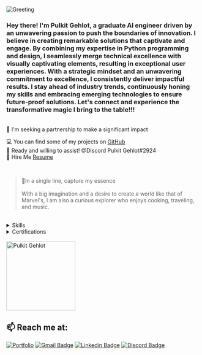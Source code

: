 ![Greeting](https://readme-typing-svg.demolab.com?font=Roboto&weight=700&size=33&duration=3000&pause=1000&color=AF52DE&width=435&lines=Hello+Geeks!+%F0%9F%91%8B;Nice+to+meet+you!)
<h3 align="Left">Hey there! I'm Pulkit Gehlot, a graduate AI engineer driven by an unwavering passion to push the boundaries of innovation. I believe in creating remarkable solutions that captivate and engage. By combining my expertise in Python programming and design, I seamlessly merge technical excellence with visually captivating elements, resulting in exceptional user experiences. With a strategic mindset and an unwavering commitment to excellence, I consistently deliver impactful results. I stay ahead of industry trends, continuously honing my skills and embracing emerging technologies to ensure future-proof solutions. Let's connect and experience the transformative magic I bring to the table!!!</h3>


<br/>
🤝 I'm seeking a partnership to make a significant impact<br>

💻 You can find some of my projects on [GitHub](https://github.com/PulkitGehlot81) <br>
💬 Ready and willing to assist! @Discord Pulkit Gehlot#2924 <br>
📄 Hire Me [Resume](https://drive.google.com/file/d/1vae0uA7c8ZPVGZ1nGz9v1n97Cg0I06w_/view?usp=sharing)

<br>

> 🧔In a single line, capture my essence <br><br> With a big imagination and a desire to create a world like that of Marvel's, I am also a curious explorer who enjoys cooking, traveling, and music. 

<br />
<details><summary>Skills</summary>

### Python Libraries & Framework
![pandas](https://img.shields.io/badge/pandas-af52de?style=for-the-badge&logo=pandas&logoColor=white)
![numpy](https://img.shields.io/badge/NumPy-af52de?style=for-the-badge&logo=numpy&logoColor=white)
![tensorflow](https://img.shields.io/badge/TensorFlow-af52de?style=for-the-badge&logo=tensorflow&logoColor=white)
![keras](https://img.shields.io/badge/Keras-af52de?style=for-the-badge&logo=keras&logoColor=white)
![PyTorch](https://img.shields.io/badge/PyTorch-af52de?style=for-the-badge&logo=pytorch&logoColor=white)
![opencv](https://img.shields.io/badge/OpenCV-af52de?style=for-the-badge&logo=opencv&logoColor=white)
![Matplotlib](https://img.shields.io/badge/Matplotlib-af52de?style=for-the-badge&logo=Matplotlib&logoColor=white)
![scikit-learn](https://img.shields.io/badge/scikit--learn-af52de?style=for-the-badge&logo=scikit-learn&logoColor=white)
![Flask](https://img.shields.io/badge/Flask-af52de?style=for-the-badge&logo=flask&logoColor=white)
![Plotly](https://img.shields.io/badge/Plotly-af52de?style=for-the-badge&logo=plotly&logoColor=white)
![Scipy](https://img.shields.io/badge/SciPy-af52de?style=for-the-badge&logo=SciPy&logoColor=white)
 
### Designer
![figma](https://img.shields.io/badge/Figma-af52de?style=for-the-badge&logo=figma&logoColor=white)
![XD](https://img.shields.io/badge/Adobe%20XD-af52de?style=for-the-badge&logo=Adobe%20XD&logoColor=white)
![After Effects](https://img.shields.io/badge/Adobe%20after%20affects-af52de?style=for-the-badge&logo=Adobe%20after%20effects&logoColor=white)
![Illustrator](https://img.shields.io/badge/Adobe%20Illustrator-af52de?style=for-the-badge&logo=adobe%20illustrator&logoColor=white)
![Photoshop](https://img.shields.io/badge/Adobe%20Photoshop-af52de?style=for-the-badge&logo=Adobe%20Photoshop&logoColor=white)
![Premiere](https://img.shields.io/badge/Adobe%20Premiere%20Pro-af52de?style=for-the-badge&logo=Adobe%20Premiere%20Pro&logoColor=white)

### Office Tools
![Word](https://img.shields.io/badge/Microsoft_Word-af52de?style=for-the-badge&logo=microsoft-word&logoColor=white)
![Airtable](https://img.shields.io/badge/Airtable-af52de?style=for-the-badge&logo=Airtable&logoColor=white)
![PowerPoint](https://img.shields.io/badge/Microsoft_PowerPoint-af52de?style=for-the-badge&logo=microsoft-powerpoint&logoColor=white)
![Notion](https://img.shields.io/badge/Notion-af52de?style=for-the-badge&logo=notion&logoColor=white)
![Excel](https://img.shields.io/badge/Microsoft_Excel-af52de?style=for-the-badge&logo=microsoft-excel&logoColor=white)
![Trello](https://img.shields.io/badge/Trello-af52de?style=for-the-badge&logo=trello&logoColor=white)
![Power BI](https://img.shields.io/badge/PowerBI-af52de?style=for-the-badge&logo=Power%20BI&logoColor=white)

### Cloud Platforms & IDE
![Google Cloud](https://img.shields.io/badge/Google_Cloud-af52de?style=for-the-badge&logo=google-cloud&logoColor=white)
![Digital Ocean](https://img.shields.io/badge/Digital_Ocean-af52de?style=for-the-badge&logo=DigitalOcean&logoColor=white)
![vscode](https://img.shields.io/badge/Visual_Studio_Code-af52de?style=for-the-badge&logo=visual-studio-code&logoColor=white)
![Jupyter](https://img.shields.io/badge/Jupyter-af52de?style=for-the-badge&logo=jupyter&logoColor=white)
![Colab](https://img.shields.io/badge/Colab-af52de?style=for-the-badge&logo=googlecolab&logoColor=white)
![Notepad](https://img.shields.io/badge/Notepad++-af52de.svg?style=for-the-badge&logo=notepad%2B%2B&logoColor=white)
![DialogFlow](https://img.shields.io/badge/dialogflow-af52de?style=for-the-badge&logo=dialogflow&logoColor=white)

## Tech I've worked with: 
![Python](https://img.shields.io/badge/Python-af52de?style=for-the-badge&logo=python&logoColor=white)
![R](https://img.shields.io/badge/R-af52de?style=for-the-badge&logo=r&logoColor=white)
![C++](https://img.shields.io/badge/C%2B%2B-af52de?style=for-the-badge&logo=c%2B%2B&logoColor=white)
![java](https://img.shields.io/badge/Java-af52de?style=for-the-badge&logo=java&logoColor=white)
![React](https://img.shields.io/badge/react-af52de?style=for-the-badge&logo=react&logoColor=white)
![JavaScript](https://img.shields.io/badge/javascript-af52de?style=for-the-badge&logo=javascript&logoColor=white)
![HTML](https://img.shields.io/badge/HTML5-af52de?style=for-the-badge&logo=html5&logoColor=white)
![CSS](https://img.shields.io/badge/CSS3-af52de?style=for-the-badge&logo=css3&logoColor=white)
![JSON](https://img.shields.io/badge/json-af52de?style=for-the-badge&logo=json&logoColor=white)

## I'm looking forward to 
![Rust](https://img.shields.io/badge/Flutter-af52de?style=for-the-badge&logo=flutter&logoColor=white)
![GO](https://img.shields.io/badge/go-af52de?style=for-the-badge&logo=go&logoColor=white)
![Prolog](https://img.shields.io/badge/-Prolog-af52de?style=for-the-badge)
![Progressive Web App](https://img.shields.io/badge/-Progressive%20Web%20App-af52de?style=for-the-badge)



</details>
<details><summary>Certifications</summary>
 
 ![icons8-medal-16 (1)](https://user-images.githubusercontent.com/119038320/227106236-4892b688-4265-4766-a813-dad08005f9be.png) Digital Skills:Artificial Intelligence by Accenture <br>
 ![icons8-medal-16 (1)](https://user-images.githubusercontent.com/119038320/227106236-4892b688-4265-4766-a813-dad08005f9be.png) Digital Skills:User Experience by Accenture <br>
 ![icons8-medal-16 (1)](https://user-images.githubusercontent.com/119038320/227106236-4892b688-4265-4766-a813-dad08005f9be.png) Entrepreneurship Developement Course by CRCE, Jain Incubator <br>
 ![icons8-medal-16 (1)](https://user-images.githubusercontent.com/119038320/227106236-4892b688-4265-4766-a813-dad08005f9be.png) Machine Learning with Python by FreeCodecamp <br>
 ![icons8-medal-16 (1)](https://user-images.githubusercontent.com/119038320/227106236-4892b688-4265-4766-a813-dad08005f9be.png) Change Leadership Developing: Strategic Gap Analysis in Miro <br>
 ![icons8-medal-16 (1)](https://user-images.githubusercontent.com/119038320/227106236-4892b688-4265-4766-a813-dad08005f9be.png) Business Strategy: Business Model Canvas Analysis with Miro <br>
 ![icons8-medal-16 (1)](https://user-images.githubusercontent.com/119038320/227106236-4892b688-4265-4766-a813-dad08005f9be.png) Semantic Segmentation with Amazon Sagemaker  <br>
 ![icons8-medal-16 (1)](https://user-images.githubusercontent.com/119038320/227106236-4892b688-4265-4766-a813-dad08005f9be.png) Google Developer Student Club Core Team Member  <br>
 ![icons8-medal-16 (1)](https://user-images.githubusercontent.com/119038320/227106236-4892b688-4265-4766-a813-dad08005f9be.png) Google Foundations of User Experience (UX) Design <br>
 ![icons8-medal-16 (1)](https://user-images.githubusercontent.com/119038320/227106236-4892b688-4265-4766-a813-dad08005f9be.png) Google Analytics Certification <br>

</details>

<br/>
 <a href="https://github.com/PulkitGehlot81" >
  <img height="180em" src="https://streak-stats.demolab.com?user=PulkitGehlot81&border_radius=2&border=AF52DE&ring=AF52DE&fire=AF52DE&currStreakLabel=AF52DE" alt="Pulkit Gehlot" />
 </a>
<br/>

## 📫 Reach me at:
[![Portfolio](https://img.shields.io/badge/Portfolio-af52de.svg?style=for-the-badge&logo=firefox&logoColor=white)](https://pulkit-gehlot.super.site/) 
[![Gmail Badge](https://img.shields.io/badge/-k.pulkitgehlot@gmail.com-af52de?style=for-the-badge&logo=Gmail&logoColor=white)](mailto:k.pulkitgehlot@gmail.com "Connect via Email")
[![Linkedin Badge](https://img.shields.io/badge/-Pulkit%20Gehlot-af52de?style=for-the-badge&logo=Linkedin&logoColor=white)](www.linkedin.com/in/pulkit-gehlot "Connect on LinkedIn")
[![Discord Badge](https://img.shields.io/badge/-Discord-af52de?style=for-the-badge&logo=Discord&logoColor=white)](https://discord.gg/jBc83Fmkm4 "Contact on Discord")

